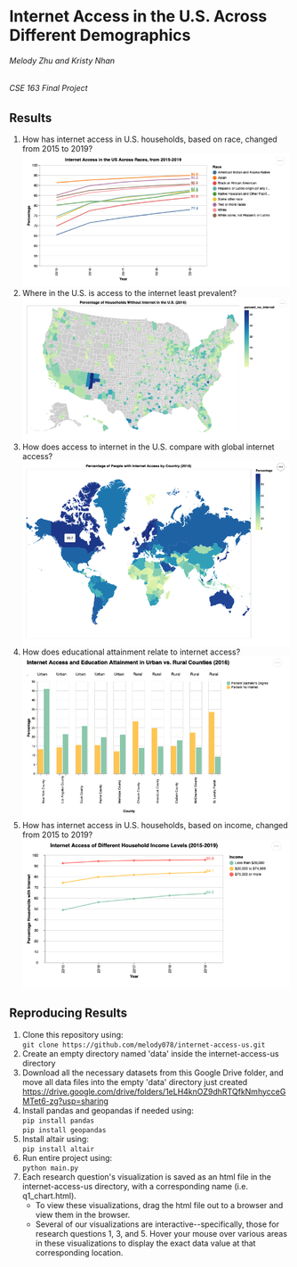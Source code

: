 # Internet Access in the U.S. Across Different Demographics
###### Melody Zhu and Kristy Nhan
###### CSE 163 Final Project

## Results
1. How has internet access in U.S. households, based on race, changed from 2015 to 2019?
![Q1](results/q1_chart.png)
2. Where in the U.S. is access to the internet least prevalent?
![Q2](results/q2_chart.png)
3. How does access to internet in the U.S. compare with global internet access?
![Q3](results/q3_chart.png)
4. How does educational attainment relate to internet access?
![Q4](results/q4_chart.png)
5. How has internet access in U.S. households, based on income, changed from 2015 to 2019?
![Q5](results/q5_chart.png)

## Reproducing Results
1. Clone this repository using: <br />
	`git clone https://github.com/melody078/internet-access-us.git`
2. Create an empty directory named 'data' inside the internet-access-us directory
3. Download all the necessary datasets from this Google Drive folder, and move all data files into the empty 'data' directory just created https://drive.google.com/drive/folders/1eLH4knOZ9dhRTQfkNmhycceGMTet6-zg?usp=sharing
4. Install pandas and geopandas if needed using: <br />
	`pip install pandas` <br />
	`pip install geopandas`
5. Install altair using: <br />
	`pip install altair`
6. Run entire project using: <br />
	`python main.py`
7. Each research question's visualization is saved as an html file in the internet-access-us directory, with a corresponding name (i.e. q1_chart.html). 
	* To view these visualizations, drag the html file out to a browser and view them in the browser.
	* Several of our visualizations are interactive--specifically, those for research questions 1, 3, and 5.
		Hover your mouse over various areas in these visualizations to display the exact data value at that corresponding location.